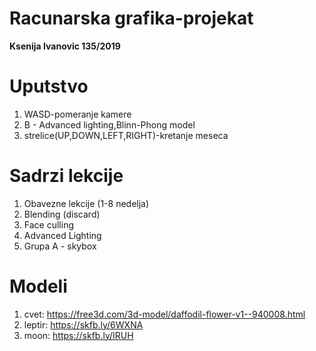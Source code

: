 # Racunarska grafika-projekat

**Ksenija Ivanovic 135/2019**
# Uputstvo
1. WASD-pomeranje kamere
2. B - Advanced lighting,Blinn-Phong model 
3. strelice(UP,DOWN,LEFT,RIGHT)-kretanje meseca

# Sadrzi lekcije
1. Obavezne lekcije (1-8 nedelja)
2. Blending (discard)
3. Face culling
4. Advanced Lighting
5. Grupa A - skybox


# Modeli
1. cvet: https://free3d.com/3d-model/daffodil-flower-v1--940008.html
2. leptir: https://skfb.ly/6WXNA
3. moon: https://skfb.ly/IRUH
